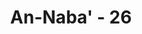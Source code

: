 ---
title: "An-Naba' - 26"
no: 26
arabic_no: ٢٦
ayah: جَزَاۤءً وِّفَاقًاۗ
translation: "sebagai pembalasan yang setimpal."
tafsir: "Neraka Jahanam itu disediakan sebagai balasan dari Allah yang setimpal dengan dosa dan pelanggaran yang mereka lakukan di dunia, karena setiap kejahatan dan keburukan akan dibalas dengan kejahatan dan keburukan yang setimpal. Azab yang setimpal itu diberikan karena dosa yang sangat berat yang telah mereka lakukan yaitu mempersekutukan Allah. Mereka dibakar dalam neraka Jahanam dalam waktu yang lama sekali."
---
